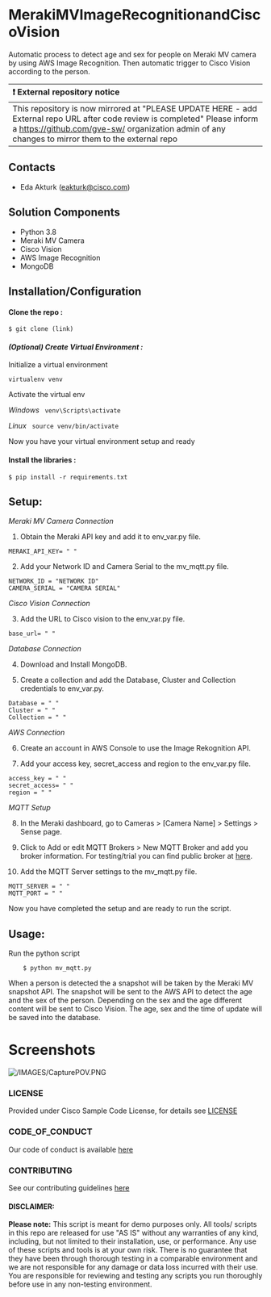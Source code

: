 # MerakiMVImageRecognitionandCiscoVision
Automatic process to detect age and sex for people on Meraki MV camera by using AWS Image Recognition. Then automatic trigger to Cisco Vision according to the person.






| :exclamation:  External repository notice   |
|:---------------------------|
| This repository is now mirrored at "PLEASE UPDATE HERE - add External repo URL after code review is completed"  Please inform a https://github.com/gve-sw/ organization admin of any changes to mirror them to the external repo |
## Contacts
* Eda Akturk (eakturk@cisco.com)

## Solution Components
*  Python 3.8
*  Meraki MV Camera
*  Cisco Vision
*  AWS Image Recognition
*  MongoDB


## Installation/Configuration

#### Clone the repo :
```$ git clone (link)```

#### *(Optional) Create Virtual Environment :*
Initialize a virtual environment 

```virtualenv venv```

Activate the virtual env

*Windows*   ``` venv\Scripts\activate```

*Linux* ``` source venv/bin/activate```

Now you have your virtual environment setup and ready

#### Install the libraries :

```$ pip install -r requirements.txt```


## Setup: 

*Meraki MV Camera Connection*
1. Obtain the Meraki API key and add it to env_var.py file.
```
MERAKI_API_KEY= " "
```
2. Add your Network ID and Camera Serial to the mv_mqtt.py file. 
```
NETWORK_ID = "NETWORK ID"
CAMERA_SERIAL = "CAMERA SERIAL"
```

*Cisco Vision Connection*

3. Add the URL to Cisco vision to the env_var.py file. 
```
base_url= " "
```

*Database Connection*

4. Download and Install MongoDB. 

5. Create a collection and add the Database, Cluster and Collection credentials to env_var.py.  
```
Database = " "
Cluster = " "
Collection = " "
```
*AWS Connection*

6. Create an account in AWS Console to use the Image Rekognition API. 

7. Add your access key, secret_access and region to the env_var.py file. 
```
access_key = " "
secret_access= " "
region = " "
```
*MQTT Setup*

8. In the Meraki dashboard, go to Cameras > [Camera Name] > Settings > Sense page.

9. Click to Add or edit MQTT Brokers > New MQTT Broker and add you broker information. For testing/trial you can find public broker at [here](https://github.com/mqtt/mqtt.github.io/wiki/public_brokers).

10. Add the MQTT Server settings to the mv_mqtt.py file.
```
MQTT_SERVER = " "
MQTT_PORT = " "
```
Now you have completed the setup and are ready to run the script. 

## Usage: 
Run the python script
```
    $ python mv_mqtt.py
```
When a person is detected the a snapshot will be taken by the Meraki MV snapshot API. The snapshot will be sent to the AWS API to detect the age and the sex of the person. Depending on the sex and the age different content will be sent to Cisco Vision. 
The age, sex and the time of update will be saved into the database. 



# Screenshots

![/IMAGES/CapturePOV.PNG](/IMAGES/CapturePOV.PNG)

### LICENSE

Provided under Cisco Sample Code License, for details see [LICENSE](LICENSE.md)

### CODE_OF_CONDUCT

Our code of conduct is available [here](CODE_OF_CONDUCT.md)

### CONTRIBUTING

See our contributing guidelines [here](CONTRIBUTING.md)

#### DISCLAIMER:
<b>Please note:</b> This script is meant for demo purposes only. All tools/ scripts in this repo are released for use "AS IS" without any warranties of any kind, including, but not limited to their installation, use, or performance. Any use of these scripts and tools is at your own risk. There is no guarantee that they have been through thorough testing in a comparable environment and we are not responsible for any damage or data loss incurred with their use.
You are responsible for reviewing and testing any scripts you run thoroughly before use in any non-testing environment.
